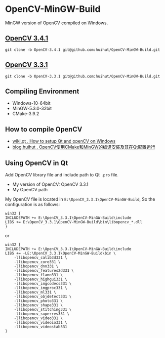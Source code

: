 # OpenCV-MinGW-Build

MinGW version of OpenCV compiled on Windows.

## [OpenCV 3.4.1](https://github.com/huihut/OpenCV-MinGW-Build/tree/OpenCV-3.4.1)

```
git clone -b OpenCV-3.4.1 git@github.com:huihut/OpenCV-MinGW-Build.git
```

## [OpenCV 3.3.1](https://github.com/huihut/OpenCV-MinGW-Build/tree/OpenCV-3.3.1)

```
git clone -b OpenCV-3.3.1 git@github.com:huihut/OpenCV-MinGW-Build.git
```



## Compiling Environment

* Windows-10-64bit
* MinGW-5.3.0-32bit
* CMake-3.9.2

## How to compile OpenCV

* [wiki.qt . How to setup Qt and openCV on Windows](https://wiki.qt.io/How_to_setup_Qt_and_openCV_on_Windows)
* [blog.huihut . OpenCV使用CMake和MinGW的编译安装及其在Qt配置运行](https://blog.huihut.com/2017/12/03/CompiledOpenCVRunInQt/)

## Using OpenCV in Qt

Add OpenCV library file and include path to Qt `.pro` file.

* My version of OpenCV: OpenCV 3.3.1
* My OpenCV path

My OpenCV file is located in `E:\OpenCV_3.3.1\OpenCV-MinGW-Build`, So the configuration is as follows:

```
win32 {
INCLUDEPATH += E:\OpenCV_3.3.1\OpenCV-MinGW-Build\include
LIBS += E:\OpenCV_3.3.1\OpenCV-MinGW-Build\bin\libopencv_*.dll
}
```

or

```
win32 {
INCLUDEPATH += E:\OpenCV_3.3.1\OpenCV-MinGW-Build\include
LIBS += -LE:\OpenCV_3.3.1\OpenCV-MinGW-Build\bin \
    -llibopencv_calib3d331 \
    -llibopencv_core331 \
    -llibopencv_dnn331 \
    -llibopencv_features2d331 \
    -llibopencv_flann331 \
    -llibopencv_highgui331 \
    -llibopencv_imgcodecs331 \
    -llibopencv_imgproc331 \
    -llibopencv_ml331 \
    -llibopencv_objdetect331 \
    -llibopencv_photo331 \
    -llibopencv_shape331 \
    -llibopencv_stitching331 \
    -llibopencv_superres331 \
    -llibopencv_video331 \
    -llibopencv_videoio331 \
    -llibopencv_videostab331
}
```